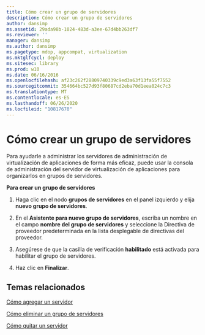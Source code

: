 ```yaml
---
title: Cómo crear un grupo de servidores
description: Cómo crear un grupo de servidores
author: dansimp
ms.assetid: 29ada98b-1024-483d-a3ee-67d4bb263df7
ms.reviewer: ''
manager: dansimp
ms.author: dansimp
ms.pagetype: mdop, appcompat, virtualization
ms.mktglfcycl: deploy
ms.sitesec: library
ms.prod: w10
ms.date: 06/16/2016
ms.openlocfilehash: af23c262f28809740339c9ed3a63f13fa55f7552
ms.sourcegitcommit: 354664bc527d93f80687cd2eba70d1eea024c7c3
ms.translationtype: MT
ms.contentlocale: es-ES
ms.lasthandoff: 06/26/2020
ms.locfileid: "10817670"
---
```

# Cómo crear un grupo de servidores


Para ayudarle a administrar los servidores de administración de virtualización de aplicaciones de forma más eficaz, puede usar la consola de administración del servidor de virtualización de aplicaciones para organizarlos en grupos de servidores.

**Para crear un grupo de servidores**

1.  Haga clic en el nodo **grupos de servidores** en el panel izquierdo y elija **nuevo grupo de servidores**.

2.  En el **Asistente para nuevo grupo de servidores**, escriba un nombre en el campo **nombre del grupo de servidores** y seleccione la Directiva de proveedor predeterminada en la lista desplegable de directivas del proveedor.

3.  Asegúrese de que la casilla de verificación **habilitado** está activada para habilitar el grupo de servidores.

4.  Haz clic en **Finalizar**.

## Temas relacionados


[Cómo agregar un servidor](how-to-add-a-server.md)

[Cómo eliminar un grupo de servidores](how-to-remove-a-server-group.md)

[Cómo quitar un servidor](how-to-remove-a-server.md)

 

 





